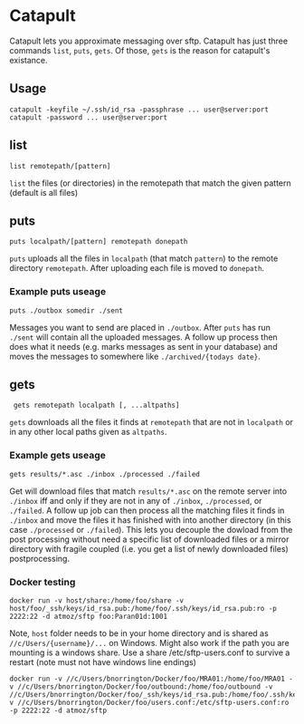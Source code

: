 # Catapult

Catapult lets you approximate messaging over sftp. Catapult has just three commands `list`, `puts`, `gets`. Of those, `gets` is the reason for catapult's existance.

## Usage

    catapult -keyfile ~/.ssh/id_rsa -passphrase ... user@server:port
    catapult -password ... user@server:port

## list

    list remotepath/[pattern]

`list` the files (or directories) in the remotepath that match the given pattern (default is all files)

## puts

    puts localpath/[pattern] remotepath donepath

`puts` uploads all the files in `localpath` (that match `pattern`) to the remote directory `remotepath`. After uploading each file is moved to `donepath`.

### Example puts useage

    puts ./outbox somedir ./sent

Messages you want to send are placed in `./outbox`. After `puts` has run `./sent` will contain all the uploaded messages. A follow up process then does what it needs (e.g. marks messages as sent in your database) and moves the messages to somewhere like `./archived/{todays date}`.

## gets

     gets remotepath localpath [, ...altpaths]

`gets` downloads all the files it finds at `remotepath` that are not in `localpath` or in any other local paths given as `altpaths`.


### Example gets useage

    gets results/*.asc ./inbox ./processed ./failed

Get will download files that match `results/*.asc` on the remote server into `./inbox` iff and only if they are not in any of `./inbox`, `./processed`, or `./failed`. A follow up job can then process all the matching files it finds in `./inbox` and move the files it has finished with into another directory (in this case `./processed` or `./failed`). This lets you decouple the dowload from the post processing without need a specific list of downloaded files or a mirror directory with fragile coupled (i.e. you get a list of newly downloaded files) postprocessing.


### Docker testing

    docker run -v host/share:/home/foo/share -v host/foo/_ssh/keys/id_rsa.pub:/home/foo/.ssh/keys/id_rsa.pub:ro -p 2222:22 -d atmoz/sftp foo:Paran01d:1001

Note, `host` folder needs to be in your home directory and is shared as `//c/Users/{username}/...` on Windows. Might also work if the path you are mounting is a windows share. Use a share /etc/sftp-users.conf to survive a restart (note must not have windows line endings)

    docker run -v //c/Users/bnorrington/Docker/foo/MRA01:/home/foo/MRA01 -v //c/Users/bnorrington/Docker/foo/outbound:/home/foo/outbound -v //c/Users/bnorrington/Docker/foo/_ssh/keys/id_rsa.pub:/home/foo/.ssh/keys/id_rsa.pub:ro v //c/Users/bnorrington/Docker/foo/users.conf:/etc/sftp-users.conf:ro -p 2222:22 -d atmoz/sftp